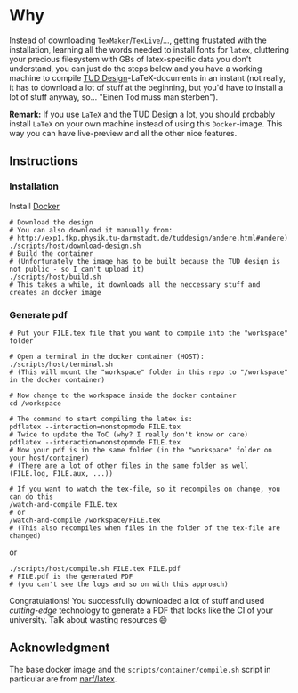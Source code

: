 # Why
Instead of downloading `TexMaker`/`TexLive`/..., getting frustated with the installation, learning all the words needed to install fonts for `latex`, cluttering your precious filesystem with GBs of latex-specific data you don't understand, you can just do the steps below and you have a working machine to compile [TUD Design](http://exp1.fkp.physik.tu-darmstadt.de/tuddesign/)-LaTeX-documents in an instant (not really, it has to download a lot of stuff at the beginning, but you'd have to install a lot of stuff anyway, so... "Einen Tod muss man sterben").

**Remark:** If you use `LaTeX` and the TUD Design a lot, you should probably install `LaTeX` on your own machine instead of using this `Docker`-image. This way you can have live-preview and all the other nice features.

## Instructions

### Installation
Install [Docker](https://www.docker.com/)
```shell
# Download the design
# You can also download it manually from:
# http://exp1.fkp.physik.tu-darmstadt.de/tuddesign/andere.html#andere)
./scripts/host/download-design.sh
# Build the container
# (Unfortunately the image has to be built because the TUD design is not public - so I can't upload it)
./scripts/host/build.sh
# This takes a while, it downloads all the neccessary stuff and creates an docker image
```

### Generate pdf
```shell
# Put your FILE.tex file that you want to compile into the "workspace" folder

# Open a terminal in the docker container (HOST):
./scripts/host/terminal.sh
# (This will mount the "workspace" folder in this repo to "/workspace" in the docker container)

# Now change to the workspace inside the docker container
cd /workspace

# The command to start compiling the latex is:
pdflatex --interaction=nonstopmode FILE.tex
# Twice to update the ToC (why? I really don't know or care)
pdflatex --interaction=nonstopmode FILE.tex
# Now your pdf is in the same folder (in the "workspace" folder on your host/container)
# (There are a lot of other files in the same folder as well (FILE.log, FILE.aux, ...))

# If you want to watch the tex-file, so it recompiles on change, you can do this
/watch-and-compile FILE.tex
# or
/watch-and-compile /workspace/FILE.tex
# (This also recompiles when files in the folder of the tex-file are changed)
```
or
```shell
./scripts/host/compile.sh FILE.tex FILE.pdf
# FILE.pdf is the generated PDF
# (you can't see the logs and so on with this approach)
```

Congratulations! You successfully downloaded a lot of stuff and used _cutting-edge_ technology to generate a PDF that looks like the CI of your university. Talk about wasting resources :smile:

## Acknowledgment
The base docker image and the `scripts/container/compile.sh` script in particular are from [narf/latex](https://hub.docker.com/r/narf/latex/).
